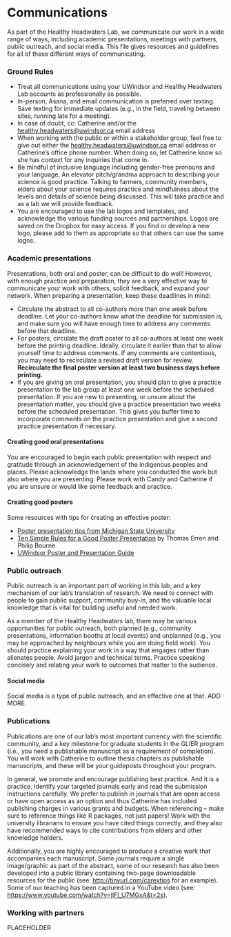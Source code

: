 # Communications
As part of the Healthy Headwaters Lab, we communicate our work in a wide range of ways, including academic presentations, meetings with partners, public outreach, and social media. This file gives resources and guidelines for all of these different ways of communicating.

### Ground Rules
* Treat all communications using your UWindsor and Healthy Headwaters Lab accounts as professionally as possible.
* In-person, Asana, and email communication is preferred over texting. Save texting for immediate updates (e.g., in the field, traveling between sites, running late for a meeting).
* In case of doubt, cc: Catherine and/or the healthy.headwaters@uwindsor.ca email address
* When working with the public or within a stakeholder group, feel free to give out either the healthy.headwaters@uwindsor.ca email address or Catherine’s office phone number. When doing so, let Catherine know so she has context for any inquiries that come in.
* Be mindful of inclusive language including gender-free pronouns and your language. An elevator pitch/grandma approach to describing your science is good practice. Talking to farmers, community members, elders about your science requires practice and mindfulness about the levels and details of science being discussed. This will take practice and as a lab we will provide feedback.
* You are encouraged to use the lab logos and templates, and acknowledge the various funding sources and partnerships. Logos are saved on the Dropbox for easy access. If you find or develop a new logo, please add to them as appropriate so that others can use the same logos.


### Academic presentations
Presentations, both oral and poster, can be difficult to do well! However, with enough practice and preparation, they are a very effective way to communicate your work with others, solicit feedback, and expand your network.
When preparing a presentation, keep these deadlines in mind:
* Circulate the abstract to all co-authors more than one week before deadline. Let your co-authors know what the deadline for submission is, and make sure you will have enough time to address any comments before that deadline.
* For posters, circulate the draft poster to all co-authors at least one week before the printing deadline. Ideally, circulate it earlier than that to allow yourself time to address comments. If any comments are contentious, you may need to recirculate a revised draft version for review. **Recirculate the final poster version at least two business days before printing.**
* If you are giving an oral presentation, you should plan to give a practice presentation to the lab group at least one week before the scheduled presentation. If you are new to presenting, or unsure about the presentation matter, you should give a practice presentation two weeks before the scheduled presentation. This gives you buffer time to incorporate comments on the practice presentation and give a second practice presentation if necessary.

#### Creating good oral presentations
You are encouraged to begin each public presentation with respect and gratitude through an acknowledgement of the indigenous peoples and places. Please acknowledge the lands where you conducted the work but also where you are presenting. Please work with Candy and Catherine if you are unsure or would like some feedback and practice.

#### Creating good posters
Some resources with tips for creating an effective poster:
* [Poster presentation tips from Michigan State University](http://urca.msu.edu/posters)
* [Ten Simple Rules for a Good Poster Presentation](https://journals.plos.org/ploscompbiol/article?id=10.1371/journal.pcbi.0030102) by Thomas Erren and Philip Bourne
* [UWindsor Poster and Presentation Guide](https://scholar.uwindsor.ca/uwilldiscover/posters-presentations.html)

### Public outreach
Public outreach is an important part of working in this lab, and a key mechanism of our lab’s translation of research. We need to connect with people to gain public support, community buy-in, and the valuable local knowledge that is vital for building useful and needed work.

As a member of the Healthy Headwaters lab, there may be various opportunities for public outreach, both planned (e.g., community presentations, information booths at local events) and unplanned (e.g., you may be approached by neighbours while you are doing field work). You should practice explaining your work in a way that engages rather than alienates people. Avoid jargon and technical terms. Practice speaking concisely and relating your work to outcomes that matter to the audience. 

#### Social media
Social media is a type of public outreach, and an effective one at that. ADD MORE.

### Publications
Publications are one of our lab’s most important currency with the scientific community, and a key milestone for graduate students in the GLIER program (i.e., you need a publishable manuscript as a requirement of completion). You will work with Catherine to outline thesis chapters as publishable manuscripts, and these will be your guideposts throughout your program.  

In general, we promote and encourage publishing best practice. And it is a practice. Identify your targeted journals early and read the submission instructions carefully. We prefer to publish in journals that are open access or have open access as an option and thus Catherine has included publishing charges in various grants and budgets. When referencing – make sure to reference things like R packages, not just papers! Work with the university librarians to ensure you have cited things correctly, and they also have recommended ways to cite contributions from elders and other knowledge holders.  

Additionally, you are highly encouraged to produce a creative work that accompanies each manuscript. Some journals require a single image/graphic as part of the abstract, some of our research has also been developed into a public library containing two-page downloadable resources for the public (see: http://tinyurl.com/carextips for an example). Some of our teaching has been captured in a YouTube video (see: https://www.youtube.com/watch?v=jIFl_U7MGxA&t=2s). 


### Working with partners
PLACEHOLDER
